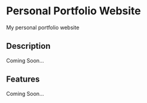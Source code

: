 # Personal Portfolio Website
My personal portfolio website

## Description
Coming Soon...


## Features
Coming Soon...
